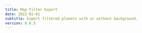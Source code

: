 ```yaml
---
title: Map Filter Export
date: 2022-02-01
subtitle: Export filtered planets with or without background.
version: 0.6.5
---
```

